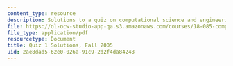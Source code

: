 ```yaml
---
content_type: resource
description: Solutions to a quiz on computational science and engineering.
file: https://ol-ocw-studio-app-qa.s3.amazonaws.com/courses/18-085-computational-science-and-engineering-i-fall-2008/2ae8dad562e0026a91c92d2f4da84248_q1sols18085f05.pdf
file_type: application/pdf
resourcetype: Document
title: Quiz 1 Solutions, Fall 2005
uid: 2ae8dad5-62e0-026a-91c9-2d2f4da84248
---
```

